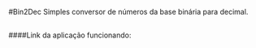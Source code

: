 #Bin2Dec
Simples conversor de números da base binária para decimal.
##
####Link da aplicação funcionando: 
